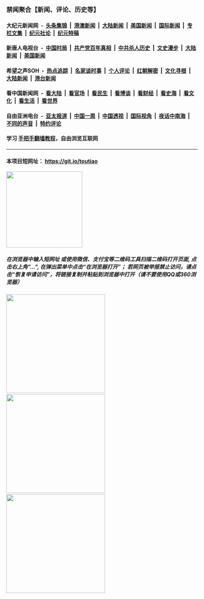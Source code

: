 ### 禁闻聚合【新闻、评论、历史等】

#### 大纪元新闻网 &nbsp;-&nbsp; [头条集锦](indexes/E头条集锦.md?t=02140655) &nbsp;|&nbsp; [港澳新闻](indexes/E港澳新闻.md?t=02140655)  &nbsp;|&nbsp; [大陆新闻](indexes/E大陆新闻.md?t=02140655) &nbsp;|&nbsp; [美国新闻](indexes/E美国新闻.md?t=02140655) &nbsp;|&nbsp; [国际新闻](indexes/E国际新闻.md?t=02140655) &nbsp;|&nbsp; [专栏文集](indexes/E专栏文集.md?t=02140655) &nbsp;|&nbsp; [纪元社论](indexes/E纪元社论.md?t=02140655) &nbsp;|&nbsp; [纪元特稿](indexes/E纪元特稿.md?t=02140655) 

#### 新唐人电视台 &nbsp;-&nbsp; [中国时局](indexes/N中国时局.md?t=02140655) &nbsp;|&nbsp; [共产党百年真相](indexes/N共产党百年真相.md?t=02140655) &nbsp;|&nbsp; [中共杀人历史](indexes/N中共杀人历史.md?t=02140655) &nbsp;|&nbsp; [文史漫步](indexes/N文史漫步.md?t=02140655) &nbsp;|&nbsp; [大陆新闻](indexes/N大陆新闻.md?t=02140655) &nbsp;|&nbsp; [美国新闻](indexes/N美国新闻.md?t=02140655)

#### 希望之声SOH &nbsp;-&nbsp; [热点追踪](indexes/H热点追踪.md?t=02140655) &nbsp;|&nbsp; [名家谈时事](indexes/H名家谈时事.md?t=02140655) &nbsp;|&nbsp; [个人评论](indexes/H个人评论.md?t=02140655)  &nbsp;|&nbsp; [红朝解密](indexes/H红朝解密.md?t=02140655) &nbsp;|&nbsp; [文化寻根](indexes/H文化寻根.md?t=02140655) &nbsp;|&nbsp; [大陆新闻](indexes/H大陆新闻.md?t=02140655) &nbsp;|&nbsp; [港台新闻](indexes/H港台新闻.md?t=02140655)

#### 看中国新闻网 &nbsp;-&nbsp; [看大陆](indexes/S看大陆.md?t=02140655) &nbsp;|&nbsp; [看官场](indexes/S看官场.md?t=02140655) &nbsp;|&nbsp; [看民生](indexes/S看民生.md?t=02140655)  &nbsp;|&nbsp; [看博谈](indexes/S看博谈.md?t=02140655) &nbsp;|&nbsp; [看财经](indexes/S看财经.md?t=02140655) &nbsp;|&nbsp; [看史海](indexes/S看史海.md?t=02140655) &nbsp;|&nbsp; [看文化](indexes/S看文化.md?t=02140655) &nbsp;|&nbsp; [看生活](indexes/S看生活.md?t=02140655) &nbsp;|&nbsp; [看世界](indexes/S看世界.md?t=02140655)

#### 自由亚洲电台 &nbsp;-&nbsp; [亚太报道](indexes/R亚太报道.md?t=02140655) &nbsp;|&nbsp; [中国一周](indexes/R中国一周.md?t=02140655) &nbsp;|&nbsp; [中国透视](indexes/R中国透视.md?t=02140655)  &nbsp;|&nbsp; [国际视角](indexes/R国际视角.md?t=02140655) &nbsp;|&nbsp; [夜话中南海](indexes/R夜话中南海.md?t=02140655) &nbsp;|&nbsp; [不同的声音](indexes/R不同的声音.md?t=02140655) &nbsp;|&nbsp; [特约评论](indexes/R特约评论.md?t=02140655)

#### 学习 [手把手翻墙教程](https://github.com/gfw-breaker/guides/wiki)，自由浏览互联网

----

#### 本项目短网址： https://git.io/toutiao
<img src="https://raw.githubusercontent.com/gfw-breaker/banned-news/master/scripts/img/qr.png" width="200px"/>  

##### 在浏览器中输入短网址 或使用微信、支付宝等二维码工具扫描二维码打开页面, 点击右上角"...", 在弹出菜单中点击“在浏览器打开”； 若网页被举报禁止访问，请点击“恢复申请访问”，将链接复制并粘贴到浏览器中打开（请不要使用QQ或360浏览器）

<img src="https://raw.githubusercontent.com/gfw-breaker/banned-news/master/scripts/img/1.png" width="260px"/> &nbsp; <img src="https://raw.githubusercontent.com/gfw-breaker/banned-news/master/scripts/img/2.png" width="260px"/> &nbsp; <img src="https://raw.githubusercontent.com/gfw-breaker/banned-news/master/scripts/img/3.png" width="260px"/>
